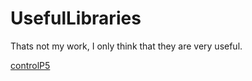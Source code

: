 # UsefulLibraries
Thats not my work, I only think that they are very useful. 


[controlP5](http://www.sojamo.de/libraries/controlP5/ "controlP5")